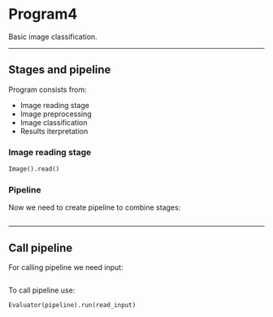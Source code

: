 # Program4

Basic image classification.

---

## Stages and pipeline

Program consists from:

- Image reading stage
- Image preprocessing
- Image classification
- Results iterpretation

### Image reading stage

``` python
Image().read()
```

### Pipeline

Now we need to create pipeline to combine stages:

``` python
```

---

## Call pipeline

For calling pipeline we need input:

``` python
```

To call pipeline use:

``` python
Evaluator(pipeline).run(read_input)
```